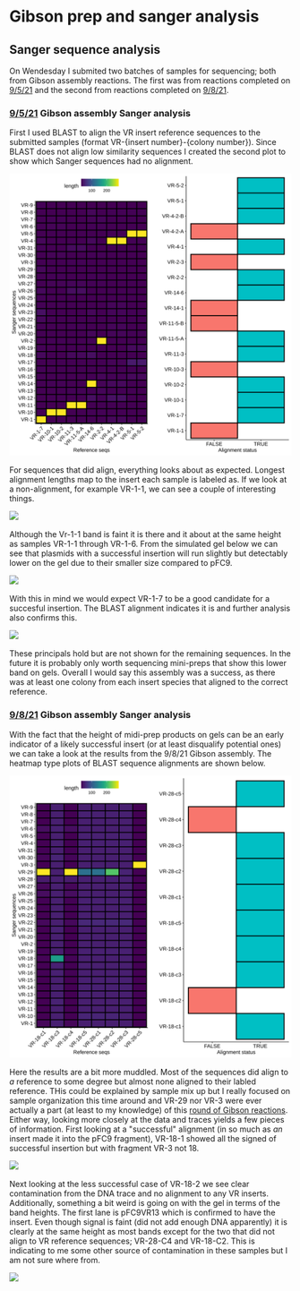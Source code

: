 # Gibson prep and sanger analysis

## Sanger sequence analysis

On Wendesday I submited two batches of samples for sequencing; both
from Gibson assembly reactions. The first was from reactions completed on
[9/5/21](27_9-5-21.md) and the second from reactions completed on [9/8/21](29_9-7-21.md).

### [9/5/21](27_9-5-21.md) Gibson assembly Sanger analysis

First I used BLAST to align the VR insert reference sequences to the submitted
samples (format VR-{insert number}-{colony number}). Since BLAST does not align
low similarity sequences I created the second plot to show which Sanger
sequences had no alignment. 

![](images/length_heatmap-9-7-21.png)

For sequences that did align, everything looks about as expected. Longest
alignment lengths map to the insert each sample is labeled as. If we look at
a non-alignment, for example VR-1-1, we can see a couple of interesting things.

![](images/9-7-21-analysis-sanger-VR-1-1.png)

Although the Vr-1-1 band is faint it is there and it about at the same height
as samples VR-1-1 through VR-1-6. From the simulated gel below we can 
see that plasmids with a successful insertion will run slightly but 
detectably lower on the gel due to their smaller size
compared to pFC9.

![](images/9-7-21-analysis-sanger-Digest.drawio.png)

With this in mind we would expect VR-1-7 to be a good candidate for a succesful
insertion. The BLAST alignment indicates it is and further analysis also
confirms this.

![](images/9-7-21-analysis-sanger-VR-2-7.drawio.png)

These principals hold but are not shown for the remaining sequences. In the
future it is probably only worth sequencing mini-preps that show this
lower band on gels. Overall I would say this assembly was a success, as there
was at least one colony from each insert species that aligned to the correct
reference.

### [9/8/21](29_9-7-21.md) Gibson assembly Sanger analysis

With the fact that the height of midi-prep products on gels can be an early
indicator of a likely successful insert (or at least disqualify potential ones)
we can take a look at the results from the 9/8/21 Gibson assembly. The heatmap
type plots of BLAST sequence alignments are shown below.

![](images/length_heatmap-9-8-21.png)

Here the results are a bit more muddled. Most of the sequences did align to 
*a* reference to some degree but almost none aligned to their labled reference.
THis could be explained by sample mix up but I really focused on sample
organization this time around and VR-29 nor VR-3 were ever actually
a part (at least to my knowledge) of this 
[round of Gibson reactions](28_9-6-21.md). Either way, looking more closely at
the data and traces yields a few pieces of information. First looking at
a "successful" alignment (in so much as *an* insert made it into the pFC9 fragment),
VR-18-1 showed all the signed of successful insertion but with fragment VR-3 not
18.

![](images/9-7-21-analysis-sanger-VR-18-1.drawio.png)

Next looking at the less successful case of VR-18-2 we see clear contamination
from the DNA trace and no alignment to any VR inserts. Additionally, something
a bit weird is going on with the gel in terms of the band heights. The first
lane is pFC9VR13 which is confirmed to have the insert. Even though signal
is faint (did not add enough DNA apparently) it is clearly at the same height
as most bands except for the two that did not align to VR reference sequences;
VR-28-C4 and VR-18-C2. This is indicating to me some other source of contamination
in these samples but I am not sure where from. 

![](images/9-7-21-analysis-sanger-VR-18-2.drawio.png)